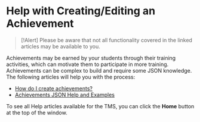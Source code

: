 # Help with Creating/Editing an Achievement

> [!Alert] Please be aware that not all functionality covered in the linked articles may be available to you.

Achievements may be earned by your students through their training activities, which can motivate them to participate in more training. Achievements can be complex to build and require some JSON knowledge. The following articles will help you with the process:

- [How do I create achievements?](../tms-administrators/badges-achievements/create-achievements-to-motivate-learners.md)
- [Achievements JSON Help and Examples](..//tms-administrators/badges-achievements/tms-achievement-conditions.md)

To see all Help articles available for the TMS, you can click the **Home** button at the top of the window.
